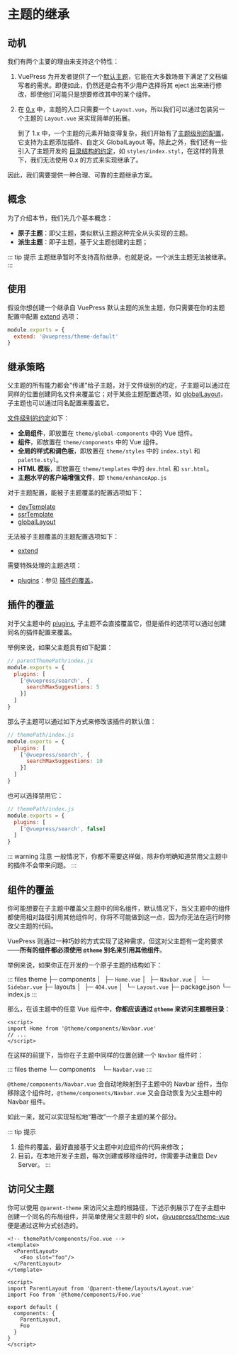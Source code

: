 # 主题的继承 <Badge type="warn" text="beta" />

## 动机

我们有两个主要的理由来支持这个特性：

1. VuePress 为开发者提供了一个[默认主题](./default-theme-config.md)，它能在大多数场景下满足了文档编写者的需求。即便如此，仍然还是会有不少用户选择将其 eject 出来进行修改，即使他们可能只是想要修改其中的某个组件。
2. 在 [0.x](https://vuepress.vuejs.org/guide/custom-themes.html#site-and-page-metadata) 中，主题的入口只需要一个 `Layout.vue`，所以我们可以通过包装另一个主题的 `Layout.vue` 来实现简单的拓展。
  
   到了 1.x 中，一个主题的元素开始变得复杂，我们开始有了[主题级别的配置](./option-api.md)，它支持为主题添加插件、自定义 GlobalLayout 等。除此之外，我们还有一些引入了主题开发的 [目录结构的约定](./writing-a-theme.md#目录结构)，如 `styles/index.styl`，在这样的背景下，我们无法使用 0.x 的方式来实现继承了。

因此，我们需要提供一种合理、可靠的主题继承方案。

## 概念

为了介绍本节，我们先几个基本概念：

- **原子主题**：即父主题，类似默认主题这种完全从头实现的主题。
- **派生主题**：即子主题，基于父主题创建的主题；

::: tip 提示
主题继承暂时不支持高阶继承，也就是说，一个派生主题无法被继承。
:::

## 使用

假设你想创建一个继承自 VuePress 默认主题的派生主题，你只需要在你的主题配置中配置 [extend](./option-api.md#extend) 选项：

```js
module.exports = {
  extend: '@vuepress/theme-default'
}
```

## 继承策略

父主题的所有能力都会"传递"给子主题，对于文件级别的约定，子主题可以通过在同样的位置创建同名文件来覆盖它；对于某些主题配置选项，如 [globalLayout](./option-api.md#globallayout)，子主题也可以通过同名配置来覆盖它。

[文件级别的约定](./writing-a-theme.md#目录结构)如下：

- **全局组件**，即放置在 `theme/global-components` 中的 Vue 组件。
- **组件**，即放置在 `theme/components` 中的 Vue 组件。
- **全局的样式和调色板**，即放置在 `theme/styles` 中的 `index.styl` 和 `palette.styl`。
- **HTML 模板**，即放置在 `theme/templates` 中的 `dev.html` 和 `ssr.html`。
- **主题水平的客户端增强文件**，即 `theme/enhanceApp.js`

对于主题配置，能被子主题覆盖的配置选项如下：

- [devTemplate](./option-api.md#devtemplate)
- [ssrTemplate](./option-api.md#ssrtemplate)
- [globalLayout](./option-api.md#globallayout)

无法被子主题覆盖的主题配置选项如下：

- [extend](./option-api.md#extend)

需要特殊处理的主题选项：

- [plugins](./option-api.md#plugins)：参见 [插件的覆盖](#插件的覆盖)。

## 插件的覆盖

对于父主题中的 [plugins](./option-api.md#plugins), 子主题不会直接覆盖它，但是插件的选项可以通过创建同名的插件配置来覆盖。

举例来说，如果父主题具有如下配置：

```js
// parentThemePath/index.js
module.exports = {
  plugins: [
    ['@vuepress/search', {
      searchMaxSuggestions: 5
    }]
  ]
}
```

那么子主题可以通过如下方式来修改该插件的默认值：

```js
// themePath/index.js
module.exports = {
  plugins: [
    ['@vuepress/search', {
      searchMaxSuggestions: 10
    }]
  ]
}
```

也可以选择禁用它：

```js
// themePath/index.js
module.exports = {
  plugins: [
    ['@vuepress/search', false]
  ]
}
```

::: warning 注意
一般情况下，你都不需要这样做，除非你明确知道禁用父主题中的插件不会带来问题。
:::

## 组件的覆盖

你可能想要在子主题中覆盖父主题中的同名组件，默认情况下，当父主题中的组件都使用相对路径引用其他组件时，你将不可能做到这一点，因为你无法在运行时修改父主题的代码。

VuePress 则通过一种巧妙的方式实现了这种需求，但这对父主题有一定的要求——**所有的组件都必须使用 `@theme` 别名来引用其他组件**。

举例来说，如果你正在开发的一个原子主题的结构如下：

::: files
theme
├─ components
│  ├─ `Home.vue`
│  ├─ `Navbar.vue`
│  └─ `Sidebar.vue`
├─ layouts
│  ├─ `404.vue`
│  └─ `Layout.vue`
├─ package.json
└─ index.js
::: 

那么，在该主题中的任意 Vue 组件中，**你都应该通过 `@theme` 来访问主题根目录**：

```vue
<script>
import Home from '@theme/components/Navbar.vue'
// ...
</script>
```

在这样的前提下，当你在子主题中同样的位置创建一个 `Navbar` 组件时：

::: files
theme
└─ components
&nbsp;  └─ `Navbar.vue`
::: 

`@theme/components/Navbar.vue` 会自动地映射到子主题中的 Navbar 组件，当你移除这个组件时，`@theme/components/Navbar.vue` 又会自动恢复为父主题中的 Navbar 组件。

如此一来，就可以实现轻松地“篡改”一个原子主题的某个部分。

::: tip 提示
1. 组件的覆盖，最好直接基于父主题中对应组件的代码来修改；
2. 目前，在本地开发子主题，每次创建或移除组件时，你需要手动重启 Dev Server。
:::

## 访问父主题

你可以使用 `@parent-theme` 来访问父主题的根路径，下述示例展示了在子主题中创建一个同名的布局组件，并简单使用父主题中的 slot，[@vuepress/theme-vue](https://github.com/vuejs/vuepress/tree/master/packages/%40vuepress/theme-vue) 便是通过这种方式创造的。

```vue
<!-- themePath/components/Foo.vue -->
<template>
  <ParentLayout>
    <Foo slot="foo"/>
  </ParentLayout>
</template>

<script>
import ParentLayout from '@parent-theme/layouts/Layout.vue'
import Foo from '@theme/components/Foo.vue'

export default {
  components: {
    ParentLayout,
    Foo
  }
}
</script>
```





